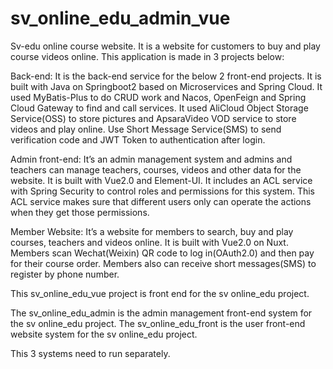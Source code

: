 # sv_online_edu_admin_vue

Sv-edu online course website. It is a website for customers to buy and play course videos online. This application is made in 3 projects below:

Back-end: It is the back-end service for the below 2 front-end projects. It is built with Java on Springboot2 based on Microservices and Spring Cloud. 
          It used MyBatis-Plus to do CRUD work and Nacos, OpenFeign and Spring Cloud Gateway to find and call services. It used AliCloud Object Storage 
          Service(OSS) to store pictures and ApsaraVideo VOD service to store videos and play online. Use Short Message Service(SMS) to send verification code 
          and JWT Token to authentication after login. 

Admin front-end: It’s an admin management system and admins and teachers can manage teachers, courses, videos and other data for the website. 
                 It is built with Vue2.0 and Element-UI. It includes an ACL service with Spring Security to control roles and permissions for this system. 
                 This ACL service makes sure that different users only can operate the actions when they get those permissions.

Member Website: It’s a website for members to search, buy and play courses, teachers and videos online. It is built with Vue2.0 on Nuxt. 
                Members scan Wechat(Weixin) QR code to log in(OAuth2.0) and then pay for their course order. 
                Members also can receive short messages(SMS) to register by phone number.


 This sv_online_edu_vue project is front end for the sv online_edu project. 
 
 The sv_online_edu_admin is the admin management front-end system for the sv online_edu project. 
 The sv_online_edu_front is the user front-end website system for the sv online_edu project.

 This 3 systems need to run separately.